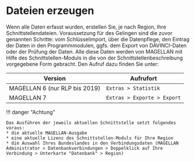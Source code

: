 # Dateien erzeugen

Wenn alle Daten erfasst wurden, erstellen Sie, je nach Region, Ihre Schnittstellendateien. Voraussetzung für des Gelingen sind die zuvor genannten Schritte: vom Schlüsselimport, über die Datenpflege, den Eintrag der Daten in den Programmmodulen, ggfs. dem Export von DAVINCI-Daten oder der Prüfung der Daten. Alle diese Daten werden von MAGELLAN mit Hilfe des Schnittstellen-Moduls in die von der Schnittstellenbeschreibung vorgegebene Form gebracht.
Den Aufruf dazu finden Sie unter:

Version                       | Aufrufort
----------------------------- | ---------
MAGELLAN 6 (nur RLP bis 2019) | `Extras > Statistik`
MAGELLAN 7                    | `Extras > Exporte > Export`

!!! danger "Achtung"

    Das Ausführen der jeweils aktuellen Schnittstelle setzt folgendes voraus:
    * die aktuelle MAGELLAN-Ausgabe
    * eine aktuelle Lizenz des Schnittstellen-Moduls für Ihre Region
    * die Auswahl Ihres Bundeslandes in den Verbindungsdaten (MAGELLAN Administrator > Datenbankverbindungen > Doppelklick auf Ihre Verbindung > Unterkarte "Datenbank" > Region)
